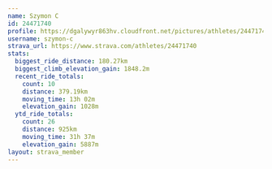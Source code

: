 ```yaml
---
name: Szymon C
id: 24471740
profile: https://dgalywyr863hv.cloudfront.net/pictures/athletes/24471740/7213253/3/large.jpg
username: szymon-c
strava_url: https://www.strava.com/athletes/24471740
stats:
  biggest_ride_distance: 180.27km
  biggest_climb_elevation_gain: 1848.2m
  recent_ride_totals:
    count: 10
    distance: 379.19km
    moving_time: 13h 02m
    elevation_gain: 1028m
  ytd_ride_totals:
    count: 26
    distance: 925km
    moving_time: 31h 37m
    elevation_gain: 5887m
layout: strava_member
--- 
```

